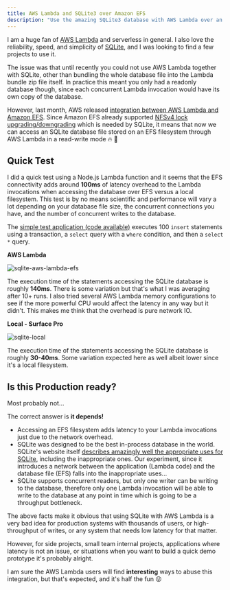 ```yaml
---
title: AWS Lambda and SQLite3 over Amazon EFS
description: "Use the amazing SQLite3 database with AWS Lambda over an EFS filesystem."
---
```


I am a huge fan of [AWS Lambda](https://aws.amazon.com/lambda/) and serverless in general. I also love the reliability, speed, and simplicity of [SQLite](https://www.sqlite.org), and I was looking to find a few projects to use it.

The issue was that until recently you could not use AWS Lambda together with SQLite, other than bundling the whole database file into the Lambda bundle zip file itself. In practice this meant you only had a readonly database though, since each concurrent Lambda invocation would have its own copy of the database.

However, last month, AWS released [integration between AWS Lambda and Amazon EFS](https://aws.amazon.com/blogs/compute/using-amazon-efs-for-aws-lambda-in-your-serverless-applications/). Since Amazon EFS already supported [NFSv4 lock upgrading/downgrading](https://aws.amazon.com/about-aws/whats-new/2017/03/amazon-elastic-file-system-amazon-efs-now-supports-nfsv4-lock-upgrading-and-downgrading/) which is needed by SQLite, it means that now we can access an SQLite database file stored on an EFS filesystem through AWS Lambda in a read-write mode 🔥 🚀

## Quick Test

I did a quick test using a Node.js Lambda function and it seems that the EFS connectivity adds around **100ms** of latency overhead to the Lambda invocations when accessing the database over EFS versus a local filesystem. This test is by no means scientific and performance will vary a lot depending on your database file size, the concurrent connections you have, and the number of concurrent writes to the database.

The [simple test application (code available)](https://github.com/lambrospetrou/code-playground/blob/master/aws-lambda-node-sqlite/local.js) executes 100 `insert` statements using a transaction, a `select` query with a `where` condition, and then a `select *` query.

**AWS Lambda**

![sqlite-aws-lambda-efs](/articles/aws-lambda-and-sqlite-over-efs/sqlite-lambda-3gb.jpg)

The execution time of the statements accessing the SQLite database is roughly **140ms**. There is some variation but that's what I was averaging after 10+ runs. I also tried several AWS Lambda memory configurations to see if the more powerful CPU would affect the latency in any way but it didn't. This makes me think that the overhead is pure network IO.

**Local - Surface Pro**

![sqlite-local](/articles/aws-lambda-and-sqlite-over-efs/sqlite-local.jpg)

The execution time of the statements accessing the SQLite database is roughly **30-40ms**. Some variation expected here as well albeit lower since it's a local filesystem.

## Is this Production ready?

Most probably not...

The correct answer is **it depends!**

- Accessing an EFS filesystem adds latency to your Lambda invocations just due to the network overhead.
- SQLite was designed to be the best in-process database in the world. SQLite's website itself [describes amazingly well the appropriate uses for SQLite](https://www.sqlite.org/whentouse.html), including the inappropriate ones. Our experiment, since it introduces a network between the application (Lambda code) and the database file (EFS) falls into the inappropriate uses...
- SQLite supports concurrent readers, but only one writer can be writing to the database, therefore only one Lambda invocation will be able to write to the database at any point in time which is going to be a throughput bottleneck.

The above facts make it obvious that using SQLite with AWS Lambda is a very bad idea for production systems with thousands of users, or high-throughput of writes, or any system that needs low latency for that matter.

However, for side projects, small team internal projects, applications where latency is not an issue, or situations when you want to build a quick demo prototype it's probably alright.

I am sure the AWS Lambda users will find **interesting** ways to abuse this integration, but that's expected, and it's half the fun 😜
